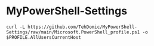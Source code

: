 # MyPowerShell-Settings

`curl -L https://github.com/TehDomic/MyPowerShell-Settings/raw/main/Microsoft.PowerShell_profile.ps1 -o $PROFILE.AllUsersCurrentHost`
